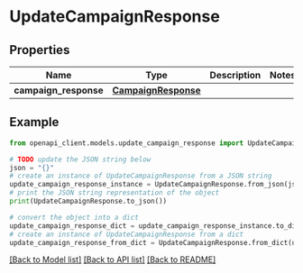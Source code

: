 # UpdateCampaignResponse


## Properties

Name | Type | Description | Notes
------------ | ------------- | ------------- | -------------
**campaign_response** | [**CampaignResponse**](CampaignResponse.md) |  | 

## Example

```python
from openapi_client.models.update_campaign_response import UpdateCampaignResponse

# TODO update the JSON string below
json = "{}"
# create an instance of UpdateCampaignResponse from a JSON string
update_campaign_response_instance = UpdateCampaignResponse.from_json(json)
# print the JSON string representation of the object
print(UpdateCampaignResponse.to_json())

# convert the object into a dict
update_campaign_response_dict = update_campaign_response_instance.to_dict()
# create an instance of UpdateCampaignResponse from a dict
update_campaign_response_from_dict = UpdateCampaignResponse.from_dict(update_campaign_response_dict)
```
[[Back to Model list]](../README.md#documentation-for-models) [[Back to API list]](../README.md#documentation-for-api-endpoints) [[Back to README]](../README.md)


